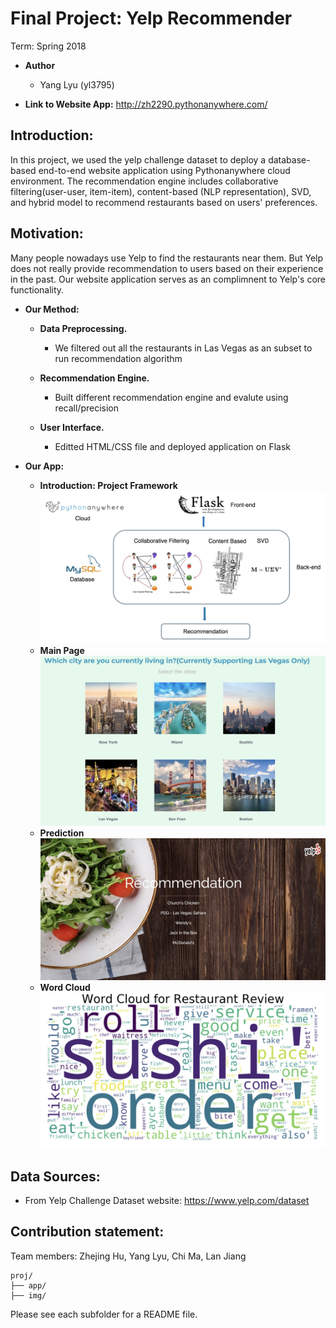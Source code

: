 # Final Project: Yelp Recommender
Term: Spring 2018

+ **Author** 
	+ Yang Lyu (yl3795)

+ **Link to Website App:**
http://zh2290.pythonanywhere.com/

## Introduction:

In this project, we used the yelp challenge dataset to deploy a database-based end-to-end website application using Pythonanywhere cloud environment. The recommendation engine includes collaborative filtering(user-user, item-item), content-based (NLP representation), SVD, and hybrid model to recommend restaurants based on users' preferences.


## Motivation:
Many people nowadays use Yelp to find the restaurants near them. But Yelp does not really provide recommendation to users based on their experience in the past. Our website application serves as an complimnent to Yelp's core functionality.

+ **Our Method:**
	+ **Data Preprocessing.**
		+ We filtered out all the restaurants in Las Vegas as an subset to run recommendation algorithm
		
	+ **Recommendation Engine.**
		+ Built different recommendation engine and evalute using recall/precision
		
	+ **User Interface.** 
	 	+ Editted HTML/CSS file and deployed application on Flask

+ **Our App:**
	+ **Introduction: Project Framework**
![workflow](img/workflow.png)
	+ **Main Page**
![main](img/main.png)
	+ **Prediction**
![recommend](img/recommend.png)
	+ **Word Cloud**
![wordcloud](img/wc.png)

## Data Sources:
+ From Yelp Challenge Dataset website: https://www.yelp.com/dataset

## Contribution statement: 

Team members: Zhejing Hu, Yang Lyu, Chi Ma, Lan Jiang


```
proj/
├── app/
├── img/
```
Please see each subfolder for a README file.


